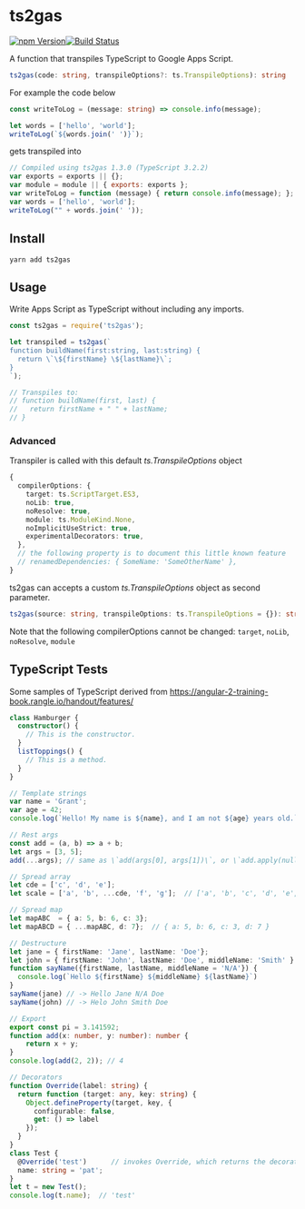 # ts2gas

<a href="https://www.npmjs.com/package/ts2gas"><img src="https://img.shields.io/npm/v/ts2gas.svg" alt="npm Version"></a><a href="https://travis-ci.org/grant/ts2gas"><img src="https://travis-ci.org/grant/ts2gas.svg?branch=master" alt="Build Status"></a>

A function that transpiles TypeScript to Google Apps Script.

```ts
ts2gas(code: string, transpileOptions?: ts.TranspileOptions): string
```

For example the code below
```ts
const writeToLog = (message: string) => console.info(message);

let words = ['hello', 'world'];
writeToLog(`${words.join(' ')}`);
```

gets transpiled into
```javascript
// Compiled using ts2gas 1.3.0 (TypeScript 3.2.2)
var exports = exports || {};
var module = module || { exports: exports };
var writeToLog = function (message) { return console.info(message); };
var words = ['hello', 'world'];
writeToLog("" + words.join(' '));
```

## Install

```
yarn add ts2gas
```

## Usage

Write Apps Script as TypeScript without including any imports.

```ts
const ts2gas = require('ts2gas');

let transpiled = ts2gas(`
function buildName(first:string, last:string) {
  return \`\${firstName} \${lastName}\`;
}
`);

// Transpiles to:
// function buildName(first, last) {
//   return firstName + " " + lastName;
// }
```

### Advanced

Transpiler is called with this default *ts.TranspileOptions* object

```ts
{
  compilerOptions: {
    target: ts.ScriptTarget.ES3,
    noLib: true,
    noResolve: true,
    module: ts.ModuleKind.None,
    noImplicitUseStrict: true,
    experimentalDecorators: true,
  },
  // the following property is to document this little known feature
  // renamedDependencies: { SomeName: 'SomeOtherName' },
}
```

ts2gas can accepts a custom *ts.TranspileOptions* object as second parameter.

```ts
ts2gas(source: string, transpileOptions: ts.TranspileOptions = {}): string
```

Note that the following compilerOptions cannot be changed: `target`, `noLib`, `noResolve`, `module`

## TypeScript Tests

Some samples of TypeScript derived from https://angular-2-training-book.rangle.io/handout/features/

```ts
class Hamburger {
  constructor() {
    // This is the constructor.
  }
  listToppings() {
    // This is a method.
  }
}

// Template strings
var name = 'Grant';
var age = 42;
console.log(`Hello! My name is ${name}, and I am not ${age} years old.`);

// Rest args
const add = (a, b) => a + b;
let args = [3, 5];
add(...args); // same as \`add(args[0], args[1])\`, or \`add.apply(null, args)\`

// Spread array
let cde = ['c', 'd', 'e'];
let scale = ['a', 'b', ...cde, 'f', 'g'];  // ['a', 'b', 'c', 'd', 'e', 'f', 'g']

// Spread map
let mapABC  = { a: 5, b: 6, c: 3};
let mapABCD = { ...mapABC, d: 7};  // { a: 5, b: 6, c: 3, d: 7 }

// Destructure
let jane = { firstName: 'Jane', lastName: 'Doe'};
let john = { firstName: 'John', lastName: 'Doe', middleName: 'Smith' }
function sayName({firstName, lastName, middleName = 'N/A'}) {
  console.log(`Hello ${firstName} ${middleName} ${lastName}`)
}
sayName(jane) // -> Hello Jane N/A Doe
sayName(john) // -> Helo John Smith Doe

// Export
export const pi = 3.141592;
function add(x: number, y: number): number {
    return x + y;
}
console.log(add(2, 2)); // 4

// Decorators
function Override(label: string) {
  return function (target: any, key: string) {
    Object.defineProperty(target, key, {
      configurable: false,
      get: () => label
    });
  }
}
class Test {
  @Override('test')      // invokes Override, which returns the decorator
  name: string = 'pat';
}
let t = new Test();
console.log(t.name);  // 'test'
```
